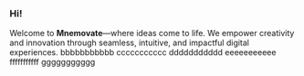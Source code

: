 ### Hi!
Welcome to **Mnemovate**—where ideas come to life. We empower creativity and innovation through seamless, intuitive, and impactful digital experiences.
bbbbbbbbbbb
ccccccccccc
ddddddddddd
eeeeeeeeeee
fffffffffff
ggggggggggg
